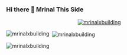 ### Hi there 👋 Mrinal This Side 

<p align="center"> <a href="https://github.com/ryo-ma/github-profile-trophy"><img src="https://github-profile-trophy.vercel.app/?username=mrinalxbuilding" alt="mrinalxbuilding" /></a> </p>

<p><img align="left" src="https://github-readme-stats.vercel.app/api/top-langs?username=mrinalxbuilding&show_icons=true&locale=en&layout=compact" alt="mrinalxbuilding" /></p>

<p>&nbsp;<img align="center" src="https://github-readme-stats.vercel.app/api?username=mrinalxbuilding&show_icons=true&locale=en" alt="mrinalxbuilding" /></p>

<p><img align="center" src="https://github-readme-streak-stats.herokuapp.com/?user=mrinalxbuilding&" alt="mrinalxbuilding" /></p>

